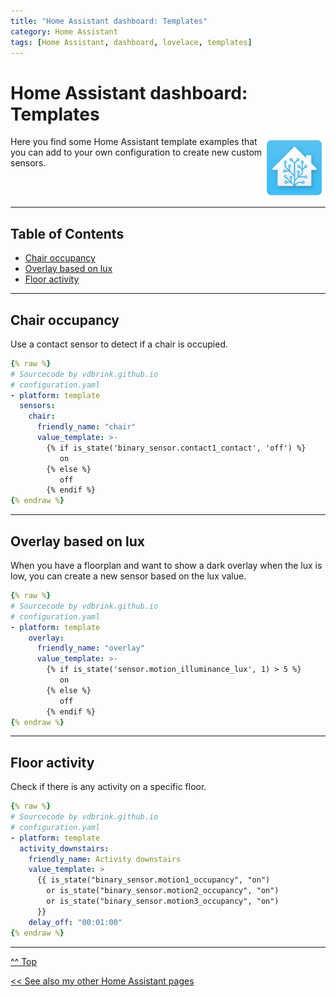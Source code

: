 ```yaml
---
title: "Home Assistant dashboard: Templates"
category: Home Assistant
tags: [Home Assistant, dashboard, lovelace, templates]
---
```


# Home Assistant dashboard: Templates

<a href="index"><img src="images/home_assistant_logo.png" style="float: right;" alt="Home Assistant logo" height="100px"></a>

Here you find some Home Assistant template examples that you can add to your own configuration to create new custom sensors.

<br>
<br>

---
## Table of Contents
<!-- TOC -->
  * [Chair occupancy](#chair-occupancy)
  * [Overlay based on lux](#overlay-based-on-lux)
  * [Floor activity](#floor-activity)
<!-- TOC -->

---

## Chair occupancy

Use a contact sensor to detect if a chair is occupied.

```yaml
{% raw %}
# Sourcecode by vdbrink.github.io
# configuration.yaml
- platform: template
  sensors:
    chair:
      friendly_name: "chair"
      value_template: >-
        {% if is_state('binary_sensor.contact1_contact', 'off') %}
           on
        {% else %}
           off
        {% endif %}
{% endraw %}
```

---

## Overlay based on lux

When you have a floorplan and want to show a dark overlay when the lux is low, you can create a new sensor based on the lux value.

```yaml
{% raw %}
# Sourcecode by vdbrink.github.io
# configuration.yaml
- platform: template
    overlay:
      friendly_name: "overlay"
      value_template: >-
        {% if is_state('sensor.motion_illuminance_lux', 1) > 5 %}
           on
        {% else %}
           off
        {% endif %}
{% endraw %}
```

---
## Floor activity

Check if there is any activity on a specific floor.

```yaml
{% raw %}
# Sourcecode by vdbrink.github.io
# configuration.yaml
- platform: template
  activity_downstairs:
    friendly_name: Activity downstairs
    value_template: >
      {{ is_state("binary_sensor.motion1_occupancy", "on")
        or is_state("binary_sensor.motion2_occupancy", "on") 
        or is_state("binary_sensor.motion3_occupancy", "on") 
      }}
    delay_off: "00:01:00"
{% endraw %}
```
---
[^^ Top](#table-of-contents)

[<< See also my other Home Assistant pages](index)